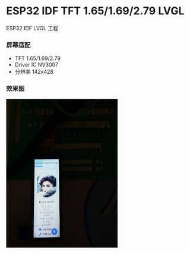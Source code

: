 # ESP32 IDF TFT 1.65/1.69/2.79 LVGL


ESP32 IDF LVGL 工程

### 屏幕适配

* TFT 1.65/1.69/2.79
* Driver IC NV3007
* 分辨率 142x428


### 效果图
<img src="./image_show1.jpg" width = "300" height = "400" alt="图片名称" align=center />
